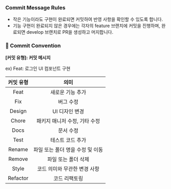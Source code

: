 ### Commit Message Rules

- 작은 기능이라도 구현이 완료되면 커밋하여 반영 사항을 확인할 수 있도록 합니다.
- 기능 구현이 완료되지 않은 경우에는 각자의 feature 브랜치에 커밋을 진행하며, 완료되면 develop 브랜치로 PR을 생성하고 머지합니다.

### 📌 Commit Convention

**[커밋 유형]: 커밋 메시지**

ex) Feat: 로그인 UI 컴포넌트 구현

| 커밋 유형 |                       의미                        |
| :-------: | :-----------------------------------------------: |
|   Feat    |             새로운 기능 추가                       |
|    Fix    |                 버그 수정                          |
|   Design   |                UI 디자인 변경                     |
|   Chore   |           패키지 매니저 수정, 기타 수정             |
|   Docs    |                 문서 수정                          |
|   Test    |             테스트 코드 추가                       |
|  Rename   |         파일 또는 폴더 명을 수정 및 이동            |
|  Remove   |            파일 또는 폴더 삭제                     |
|   Style   |          코드 의미와 무관한 변경 사항               |
| Refactor  |               코드 리팩토링                        |
